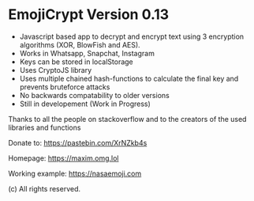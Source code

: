 # EmojiCrypt Version 0.13
- Javascript based app to decrypt and encrypt text using 3 encryption algorithms (XOR, BlowFish and AES).
- Works in Whatsapp, Snapchat, Instagram
- Keys can be stored in localStorage
- Uses CryptoJS library
- Uses multiple chained hash-functions to calculate the final key and prevents bruteforce attacks
- No backwards compatability to older versions
- Still in developement (Work in Progress)

Thanks to all the people on stackoverflow and to the creators of the used libraries and functions

Donate to: https://pastebin.com/XrNZkb4s

Homepage: https://maxim.omg.lol

Working example: https://nasaemoji.com

(c) All rights reserved.
